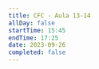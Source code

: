 ```yaml
---
title: CFC - Aula 13-14
allDay: false
startTime: 15:45
endTime: 17:25
date: 2023-09-26
completed: false
---
```

